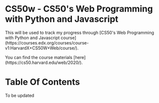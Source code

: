 # CS50w - CS50's Web Programming with Python and Javascript

<p>This will be used to track my progress through [CS50's Web Programming with Python and Javascript course](https://courses.edx.org/courses/course-v1:HarvardX+CS50W+Web/course/).</p>

<p>You can find the course materials [here](https://cs50.harvard.edu/web/2020/).</p>

# Table Of Contents

<p>To be updated</p>
